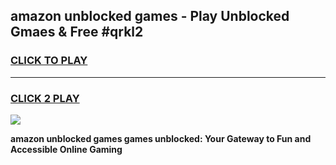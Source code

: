 
## amazon unblocked games - Play Unblocked Gmaes & Free #qrkl2
<h3>
<a href="https://news.freeplayer.one?title=amazon_unblocked_games&ref=03M">CLICK TO PLAY</a></h3>
<hr>

<h3>
<a href="https://news.freeplayer.one?title=amazon_unblocked_games&ref=03M">CLICK 2 PLAY</a>
  
</h3>

<a href="https://news.freeplayer.one?title=amazon_unblocked_games&ref=03M"><img src="https://clearcache.store/games.png"></a>


**amazon unblocked games games unblocked: Your Gateway to Fun and Accessible Online Gaming**
